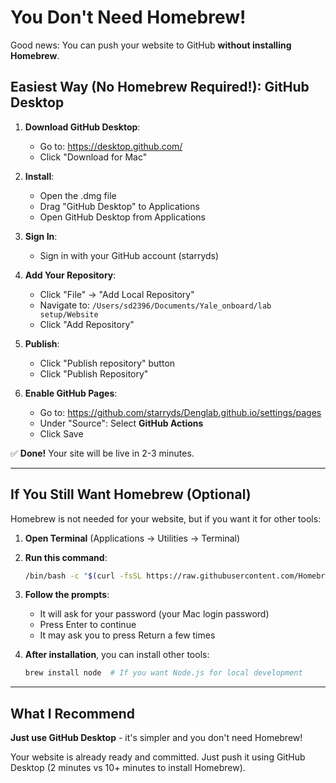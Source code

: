 # You Don't Need Homebrew!

Good news: You can push your website to GitHub **without installing Homebrew**.

## Easiest Way (No Homebrew Required!): GitHub Desktop

1. **Download GitHub Desktop**:
   - Go to: https://desktop.github.com/
   - Click "Download for Mac"

2. **Install**:
   - Open the .dmg file
   - Drag "GitHub Desktop" to Applications
   - Open GitHub Desktop from Applications

3. **Sign In**:
   - Sign in with your GitHub account (starryds)

4. **Add Your Repository**:
   - Click "File" → "Add Local Repository"
   - Navigate to: `/Users/sd2396/Documents/Yale_onboard/lab setup/Website`
   - Click "Add Repository"

5. **Publish**:
   - Click "Publish repository" button
   - Click "Publish Repository"

6. **Enable GitHub Pages**:
   - Go to: https://github.com/starryds/Denglab.github.io/settings/pages
   - Under "Source": Select **GitHub Actions**
   - Click Save

✅ **Done!** Your site will be live in 2-3 minutes.

---

## If You Still Want Homebrew (Optional)

Homebrew is not needed for your website, but if you want it for other tools:

1. **Open Terminal** (Applications → Utilities → Terminal)

2. **Run this command**:
   ```bash
   /bin/bash -c "$(curl -fsSL https://raw.githubusercontent.com/Homebrew/install/HEAD/install.sh)"
   ```

3. **Follow the prompts**:
   - It will ask for your password (your Mac login password)
   - Press Enter to continue
   - It may ask you to press Return a few times

4. **After installation**, you can install other tools:
   ```bash
   brew install node  # If you want Node.js for local development
   ```

---

## What I Recommend

**Just use GitHub Desktop** - it's simpler and you don't need Homebrew!

Your website is already ready and committed. Just push it using GitHub Desktop (2 minutes vs 10+ minutes to install Homebrew).
